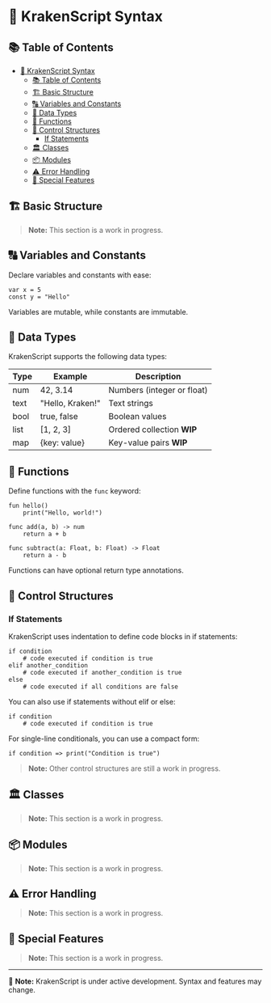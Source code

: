 # 🚀 KrakenScript Syntax

## 📚 Table of Contents
- [🚀 KrakenScript Syntax](#-krakenscript-syntax)
  - [📚 Table of Contents](#-table-of-contents)
  - [🏗️ Basic Structure](#️-basic-structure)
  - [🔠 Variables and Constants](#-variables-and-constants)
  - [🧮 Data Types](#-data-types)
  - [🔧 Functions](#-functions)
  - [🔀 Control Structures](#-control-structures)
    - [If Statements](#if-statements)
  - [🏛️ Classes](#️-classes)
  - [📦 Modules](#-modules)
  - [⚠️ Error Handling](#️-error-handling)
  - [🌟 Special Features](#-special-features)

## 🏗️ Basic Structure

> **Note:** This section is a work in progress.

## 🔠 Variables and Constants

Declare variables and constants with ease:

```
var x = 5
const y = "Hello"
```

Variables are mutable, while constants are immutable.

## 🧮 Data Types

KrakenScript supports the following data types:

| Type | Example | Description |
|------|---------|-------------|
| num  | 42, 3.14 | Numbers (integer or float) |
| text | "Hello, Kraken!" | Text strings |
| bool | true, false | Boolean values |
| list | [1, 2, 3] | Ordered collection **WIP**|
| map  | {key: value} | Key-value pairs **WIP** |

## 🔧 Functions

Define functions with the `func` keyword:

```
fun hello() 
    print("Hello, world!")

func add(a, b) -> num
    return a + b

func subtract(a: Float, b: Float) -> Float
    return a - b
```

Functions can have optional return type annotations.

## 🔀 Control Structures

### If Statements

KrakenScript uses indentation to define code blocks in if statements:

```
if condition
    # code executed if condition is true
elif another_condition
    # code executed if another_condition is true
else
    # code executed if all conditions are false
```

You can also use if statements without elif or else:

```
if condition
    # code executed if condition is true
```

For single-line conditionals, you can use a compact form:

```
if condition => print("Condition is true")
```

> **Note:** Other control structures are still a work in progress.

## 🏛️ Classes

> **Note:** This section is a work in progress.

## 📦 Modules

> **Note:** This section is a work in progress.

## ⚠️ Error Handling

> **Note:** This section is a work in progress.

## 🌟 Special Features

> **Note:** This section is a work in progress.

---

📝 **Note:** KrakenScript is under active development. Syntax and features may change.